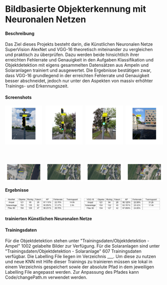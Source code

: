 # Bildbasierte Objekterkennung mit Neuronalen Netzen

#### Beschreibung
Das Ziel dieses Projekts besteht darin, die Künstlichen Neuronalen Netze SuperVision AlexNet und VGG-16 theoretisch miteinander zu vergleichen und praktisch zu überprüfen. Dazu werden beide hinsichtlich ihrer erreichten Fehlerrate und Genauigkeit in den Aufgaben Klassifikation und Objektdetektion mit eigens gesammelten Datensätzen aus Ampeln und Solaranlagen trainiert und ausgewertet.  Die Ergebnisse bestätigen zwar, dass VGG-16 grundlegend in der erreichten Fehlerrate und Genauigkeit besser abschneidet, jedoch nur unter den Aspekten von massiv erhöhter Trainings- und Erkennungszeit.

#### Screenshots

<div style="display:flex;" >
<img  src="raw/ampel1.jpg" width="24%" >
<img style="margin-left:10px;" src="raw/ampel2.jpg" width="24%" >
<img style="margin-left:10px;" src="raw/ampel3.jpg" width="24%" >
<img style="margin-left:10px;" src="raw/ampel4.jpg" width="24%" >
</div>

<br><br>

<div style="display:flex;" >
<img  src="raw/solar1.jpg" width="24%" >
<img style="margin-left:10px;" src="raw/solar2.jpg" width="24%" >
<img style="margin-left:10px;" src="raw/solar2.jpg" width="24%" >
<img style="margin-left:10px;" src="raw/solar3.jpg" width="24%" >
</div>

#### Ergebnisse
<div style="display:flex;" >
<img  src="raw/ergebnis1.PNG" width="49%" >
<img style="margin-left:10px;" src="raw/ergebnis2.PNG" width="49%" >
</div>

#### trainierten Künstlichen Neuronalen Netze

#### Trainingsdaten
Für die Objektdetektion stehen unter "Trainingsdaten/Objektdetektion - Ampel" 1002 gelabelte Bilder zur Verfügung. Für die Solaranlagen sind unter "Trainingsdaten/Objektdetektion - Solaranlage" 607 Trainingsdaten verfügbar.
Die Labelling File liegen im Verzeichnis ___. Um diese zu nutzen und neue KNN mit Hilfe dieser Trainings zu trainieren müssen sie lokal in einem Verzeichnis gespeichert sowie der absolute Pfad in dem jeweiligen Labelling File angepasst werden.
Zur Anpassung des Pfades kann Code/changePath.m verwendet werden.

